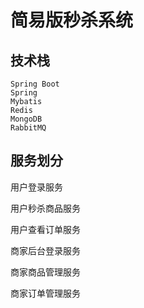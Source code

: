 # 简易版秒杀系统

## 技术栈

`Spring Boot`  
`Spring`  
`Mybatis`  
`Redis`  
`MongoDB`  
`RabbitMQ`  

## 服务划分

用户登录服务

用户秒杀商品服务

用户查看订单服务

商家后台登录服务

商家商品管理服务

商家订单管理服务



